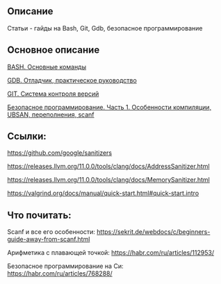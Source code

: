 ## Описание
Статьи - гайды на Bash, Git, Gdb, безопасное программирование 

## Основное описание

[BASH. Основные команды](/guides/BASH.pdf)

[GDB. Отладчик, практическое руководство](/guides/GDB.pdf)

[GIT. Система контроля версий](/guides/GIT.pdf)

[Безопасное программирование. Часть 1. Особенности компиляции, UBSAN, переполнения, scanf](/guides/SDL_1.md)


## Ссылки:
https://github.com/google/sanitizers

https://releases.llvm.org/11.0.0/tools/clang/docs/AddressSanitizer.html

https://releases.llvm.org/11.0.0/tools/clang/docs/MemorySanitizer.html

https://valgrind.org/docs/manual/quick-start.html#quick-start.intro


## Что почитать:

Scanf и все его особенности:
https://sekrit.de/webdocs/c/beginners-guide-away-from-scanf.html

Арифметика с плавающей точкой:
https://habr.com/ru/articles/112953/

Безопасное программирование на Си:
https://habr.com/ru/articles/768288/